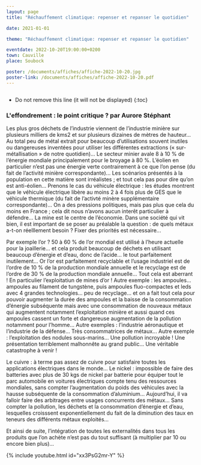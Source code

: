 ```yaml
---
layout: page
title: "Réchauffement climatique: repenser et repanser le quotidien"

date: 2021-01-01

theme: "Réchauffement climatique: repenser et repanser le quotidien"

eventdate: 2022-10-20T19:00:00+0200
town: Cauville
place: Soubock

poster: /documents/affiches/affiche-2022-10-20.jpg
poster-link: /documents/affiches/affiche-2022-10-20.pdf
---
```


<a href="{{page.poster-link}}">
    <img data-src="{{page.poster}}" class="lazyload" alt=""/>
</a>


* Do not remove this line (it will not be displayed) 
{:toc}

### L'effondrement : le point critique ? par Aurore Stéphant

Les plus gros déchets de l’industrie viennent de l’industrie minière sur plusieurs milliers de kms2 et sur plusieurs dizaines de mètres de hauteur... Au total peu de métal extrait pour beaucoup d’utilisations souvent inutiles ou dangereuses inventées pour utiliser les différentes extractions (« sur-métallisation » de notre quotidien)...  Le secteur minier avale 8 à 10 % de l’énergie mondiale principalement pour le broyage à 80 %. L’éolien en particulier n’est pas une énergie verte contrairement à ce que l’on pense (du fait de l’activité minière correspondante)... Les scénarios présentés à la population en cette matière sont irréalistes ; et tout cela pas pour dire qu’on est anti-éolien... Prenons le cas du véhicule électrique : les études montrent que le véhicule électrique libère au moins 2 à 4 fois plus de GES que le véhicule thermique (du fait de l’activté minère supplémentaire correspondante)... On a des pressions politiques, mais pas plus que cela du moins en France ; cela dit nous n’avons aucun interêt particulier à défendre... La mine est le centre de l’économie. Dans une société qui vit bien, il est important de se poser au préalable la question : de quels métaux a-t-on réelllement besoin ? Fixer des priorités est nécessaire... 

Par exemple l’or ? 50 à 60 % de l’or mondial est utilisé à l’heure actuelle pour la joaillerie... et cela produit beaucoup de déchets en utilisant beaucoup d’énergie et d’eau, donc de l’acide... le tout parfaitement inutilement... Or l’or est parfaitement recyclable et l’usage industriel est de l’ordre de 10 % de la production mondiale annuelle et le recyclage est de l’ordre de 30 % de la production mondiale annuelle... Tout cela est aberrant ! En particulier l’exploitatiun de mines d’or !
Autre exemple : les ampoules... ampoules au filament de tungstène, puis ampoules fluo-compactes et leds avec 4 grandes technologies... peu de recyclage... et on a fait tout cela pour pouvoir augmenter la durée des ampoules et la baisse de la consommation d’énergie subséquente mais avec une consommation de nouveaux métaux qui augmentent notamment l’exploitation minière et aussi quand ces ampoules cassent un forte et dangereuse augmentation de la pollution notamment pour l’homme... 
Autre exemples : l’industrie aéronautique et l’industrie de la défense... Très consommatrices de métaux...
Autre exemple : l’exploitation des nodules sous-marins... Une pollution incroyable ! Une présentation terriblement malhonnête au grand public... Une véritable catastrophe à venir !

Le cuivre : à terme pas assez de cuivre pour satisfaire toutes les applications électriques dans le monde...
Le nickel : impossible de faire des batteries avec plus de 30 kgs de nickel par batterie pour équiper tout le parc automobile en voitures électriques compte tenu des ressources mondiales, sans compter l’augmentation du poids des véhicules avec la hausse subséquente de la consommation d’aluminium... 
Aujourd’hui, il va falloir faire des arbitrages entre usages concurrents des métaux...
Sans compter la pollution, les déchets et la consommation d’énergie et d’eau, lesquelles croisssent exponentiellement du fait de la diminution des taux en teneurs des différents métaux exploités...
 
Et ainsi de suite, l’intégration de toutes les externalités dans tous les produits que l’on achète 
n’est pas du tout suffisant (à multiplier par 10 ou encore bien plus)... 

{% include youtube.html id="xx3PsG2mr-Y" %}


